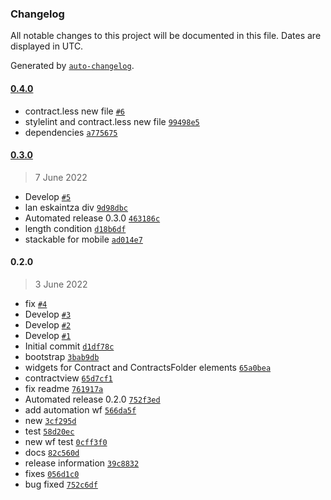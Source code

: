 ### Changelog

All notable changes to this project will be documented in this file. Dates are displayed in UTC.

Generated by [`auto-changelog`](https://github.com/CookPete/auto-changelog).

#### [0.4.0](https://github.com/codesyntax/volto-publiccontracts-theme/compare/0.3.0...0.4.0)

- contract.less new file [`#6`](https://github.com/codesyntax/volto-publiccontracts-theme/pull/6)
- stylelint and contract.less new file [`99498e5`](https://github.com/codesyntax/volto-publiccontracts-theme/commit/99498e5d970fdf203df57ff45cb1ec1b1968beeb)
- dependencies [`a775675`](https://github.com/codesyntax/volto-publiccontracts-theme/commit/a77567590d898c0e1760d9c922d919019f84da09)

#### [0.3.0](https://github.com/codesyntax/volto-publiccontracts-theme/compare/0.2.0...0.3.0)

> 7 June 2022

- Develop [`#5`](https://github.com/codesyntax/volto-publiccontracts-theme/pull/5)
- lan eskaintza div [`9d98dbc`](https://github.com/codesyntax/volto-publiccontracts-theme/commit/9d98dbcb9fce1b90c200554063717bb56b3022e8)
- Automated release 0.3.0 [`463186c`](https://github.com/codesyntax/volto-publiccontracts-theme/commit/463186c9710ef11bd4340021ab9256d0c3bc6267)
- length condition [`d18b6df`](https://github.com/codesyntax/volto-publiccontracts-theme/commit/d18b6dfc639cfc0958a65e1f48c5ecda3f335bfc)
- stackable for mobile [`ad014e7`](https://github.com/codesyntax/volto-publiccontracts-theme/commit/ad014e74863d18a24b7ff71003174d44558c2d34)

#### 0.2.0

> 3 June 2022

- fix [`#4`](https://github.com/codesyntax/volto-publiccontracts-theme/pull/4)
- Develop [`#3`](https://github.com/codesyntax/volto-publiccontracts-theme/pull/3)
- Develop [`#2`](https://github.com/codesyntax/volto-publiccontracts-theme/pull/2)
- Develop [`#1`](https://github.com/codesyntax/volto-publiccontracts-theme/pull/1)
- Initial commit [`d1df78c`](https://github.com/codesyntax/volto-publiccontracts-theme/commit/d1df78c88ee70e958099a7ae0cffed0fb4b1bda2)
- bootstrap [`3bab9db`](https://github.com/codesyntax/volto-publiccontracts-theme/commit/3bab9dbd993083bee464116b54ddce5cb1762260)
- widgets for Contract and ContractsFolder elements [`65a0bea`](https://github.com/codesyntax/volto-publiccontracts-theme/commit/65a0bea5a1c5a30f1b6dc3fdbc7b709fe176d4c7)
- contractview [`65d7cf1`](https://github.com/codesyntax/volto-publiccontracts-theme/commit/65d7cf1f4a4f5251edf88d21ee9fdcbaed2e8953)
- fix readme [`761917a`](https://github.com/codesyntax/volto-publiccontracts-theme/commit/761917a789d99a02d325234f4ddfd8c691a105e9)
- Automated release 0.2.0 [`752f3ed`](https://github.com/codesyntax/volto-publiccontracts-theme/commit/752f3edd8bb65cc8743a9bd6dcac125abcfcc9eb)
- add automation wf [`566da5f`](https://github.com/codesyntax/volto-publiccontracts-theme/commit/566da5f8c65bd2a2afc59fd15471440e1c5a4f02)
- new [`3cf295d`](https://github.com/codesyntax/volto-publiccontracts-theme/commit/3cf295d4adeebcace99681b73442d661b4e3b2d5)
- test [`58d20ec`](https://github.com/codesyntax/volto-publiccontracts-theme/commit/58d20ec62cd51dab6e970ede180cd3f600a805e0)
- new wf test [`0cff3f0`](https://github.com/codesyntax/volto-publiccontracts-theme/commit/0cff3f0a4113e361eca69ce421840883265471c6)
- docs [`82c560d`](https://github.com/codesyntax/volto-publiccontracts-theme/commit/82c560d6209e8bff194b9c5e9dd9e4ddb4d10bc8)
- release information [`39c8832`](https://github.com/codesyntax/volto-publiccontracts-theme/commit/39c883295c03ae38683d9f43d0c97f60a7b3e365)
- fixes [`056d1c0`](https://github.com/codesyntax/volto-publiccontracts-theme/commit/056d1c0ff754a98d25b66e68f0f47517ad21f10c)
- bug fixed [`752c6df`](https://github.com/codesyntax/volto-publiccontracts-theme/commit/752c6df010d5bf3b89a964c43586f7b18667a357)
